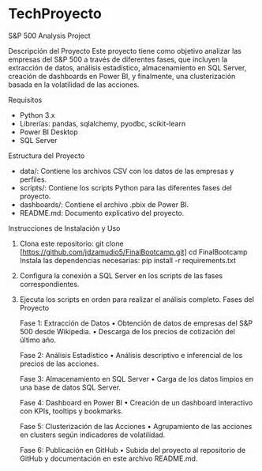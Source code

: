 # TechProyecto
S&P 500 Analysis Project

Descripción del Proyecto
Este proyecto tiene como objetivo analizar las empresas del S&P 500 a través de diferentes fases, que incluyen la extracción de datos, análisis estadístico, almacenamiento en SQL Server, creación de dashboards en Power BI, y finalmente, una clusterización basada en la volatilidad de las acciones.

Requisitos
- Python 3.x
- Librerías: pandas, sqlalchemy, pyodbc, scikit-learn
- Power BI Desktop
- SQL Server

Estructura del Proyecto
- data/: Contiene los archivos CSV con los datos de las empresas y perfiles.
- scripts/: Contiene los scripts Python para las diferentes fases del proyecto.
- dashboards/: Contiene el archivo .pbix de Power BI.
- README.md: Documento explicativo del proyecto.

Instrucciones de Instalación y Uso
1. Clona este repositorio: git clone [https://github.com/jdzamudio5/FinalBootcamp.git] cd FinalBootcamp Instala las dependencias necesarias: pip install -r requirements.txt
2. Configura la conexión a SQL Server en los scripts de las fases correspondientes.
3. Ejecuta los scripts en orden para realizar el análisis completo. Fases del Proyecto

   Fase 1: Extracción de Datos
   • Obtención de datos de empresas del S&P 500 desde Wikipedia.
   • Descarga de los precios de cotización del último año.

   Fase 2: Análisis Estadístico
    • Análisis descriptivo e inferencial de los precios de las acciones.

   Fase 3: Almacenamiento en SQL Server
   • Carga de los datos limpios en una base de datos SQL Server.

   Fase 4: Dashboard en Power BI • Creación de un dashboard interactivo con KPIs, tooltips y bookmarks.

   Fase 5: Clusterización de las Acciones • Agrupamiento de las acciones en clusters según indicadores de volatilidad.

   Fase 6: Publicación en GitHub • Subida del proyecto al repositorio de GitHub y documentación en este archivo README.md.
